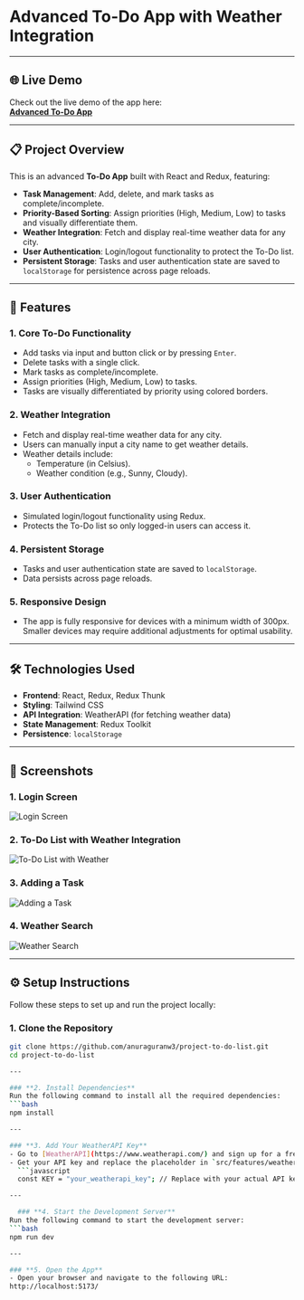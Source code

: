 # Advanced To-Do App with Weather Integration

---

## 🌐 Live Demo
Check out the live demo of the app here:  
[**Advanced To-Do App**](https://note-todo-list.netlify.app/)

---

## 📋 Project Overview
This is an advanced **To-Do App** built with React and Redux, featuring:
- **Task Management**: Add, delete, and mark tasks as complete/incomplete.
- **Priority-Based Sorting**: Assign priorities (High, Medium, Low) to tasks and visually differentiate them.
- **Weather Integration**: Fetch and display real-time weather data for any city.
- **User Authentication**: Login/logout functionality to protect the To-Do list.
- **Persistent Storage**: Tasks and user authentication state are saved to `localStorage` for persistence across page reloads.

---

## 🚀 Features
### **1. Core To-Do Functionality**
- Add tasks via input and button click or by pressing `Enter`.
- Delete tasks with a single click.
- Mark tasks as complete/incomplete.
- Assign priorities (High, Medium, Low) to tasks.
- Tasks are visually differentiated by priority using colored borders.

### **2. Weather Integration**
- Fetch and display real-time weather data for any city.
- Users can manually input a city name to get weather details.
- Weather details include:
  - Temperature (in Celsius).
  - Weather condition (e.g., Sunny, Cloudy).

### **3. User Authentication**
- Simulated login/logout functionality using Redux.
- Protects the To-Do list so only logged-in users can access it.

### **4. Persistent Storage**
- Tasks and user authentication state are saved to `localStorage`.
- Data persists across page reloads.

### **5. Responsive Design**
- The app is fully responsive for devices with a minimum width of 300px. Smaller devices may require additional adjustments for optimal usability.

---

## 🛠️ Technologies Used
- **Frontend**: React, Redux, Redux Thunk
- **Styling**: Tailwind CSS
- **API Integration**: WeatherAPI (for fetching weather data)
- **State Management**: Redux Toolkit
- **Persistence**: `localStorage`

---

## 📸 Screenshots
### **1. Login Screen**
![Login Screen](path/to/login-screen.png)

### **2. To-Do List with Weather Integration**
![To-Do List with Weather](path/to/todo-weather.png)

### **3. Adding a Task**
![Adding a Task](path/to/adding-task.png)

### **4. Weather Search**
![Weather Search](path/to/weather-search.png)

---

## ⚙️ Setup Instructions
Follow these steps to set up and run the project locally:

### **1. Clone the Repository**
```bash
git clone https://github.com/anuraguranw3/project-to-do-list.git
cd project-to-do-list

---

### **2. Install Dependencies**
Run the following command to install all the required dependencies:
```bash
npm install

---

### **3. Add Your WeatherAPI Key**
- Go to [WeatherAPI](https://www.weatherapi.com/) and sign up for a free account.
- Get your API key and replace the placeholder in `src/features/weather/weatherAPI.js`:
  ```javascript
  const KEY = "your_weatherapi_key"; // Replace with your actual API key

---

  ### **4. Start the Development Server**
Run the following command to start the development server:
```bash
npm run dev

---

### **5. Open the App**
- Open your browser and navigate to the following URL:
http://localhost:5173/